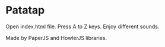 # Patatap
Open index.html file.
Press A to Z keys.
Enjoy different sounds.

Made by PaperJS and HowlerJS libraries.
